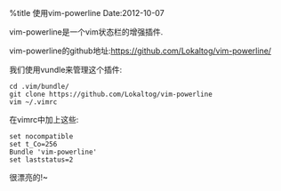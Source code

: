%title 使用vim-powerline
Date:2012-10-07

vim-powerline是一个vim状态栏的增强插件.

vim-powerline的github地址:https://github.com/Lokaltog/vim-powerline/

我们使用vundle来管理这个插件:
```
cd .vim/bundle/
git clone https://github.com/Lokaltog/vim-powerline
vim ~/.vimrc
```
在vimrc中加上这些:

```
set nocompatible 
set t_Co=256
Bundle 'vim-powerline'
set laststatus=2
```
很漂亮的!~

